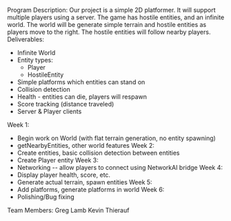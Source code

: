 Program Description:
Our project is a simple 2D platformer. It will support multiple players using a server. The game has hostile entities, and an infinite world. The world will be generate simple terrain and hostile entities as players move to the right. The hostile entities will follow nearby players.
Deliverables:
 - Infinite World
 - Entity types:
   - Player
   - HostileEntity
 - Simple platforms which entities can stand on
 - Collision detection
 - Health - entities can die, players will respawn
 - Score tracking (distance traveled)
 - Server & Player clients

Week 1:
 - Begin work on World (with flat terrain generation, no entity spawning)
 - getNearbyEntities, other world features
Week 2:
 - Create entities, basic collision detection between entities
 - Create Player entity
Week 3:
 - Networking -- allow players to connect using NetworkAI bridge
Week 4:
 - Display player health, score, etc.
 - Generate actual terrain, spawn entities
Week 5:
 - Add platforms, generate platforms in world
Week 6:
 - Polishing/Bug fixing
 
 Team Members:
 Greg Lamb
 Kevin Thierauf
